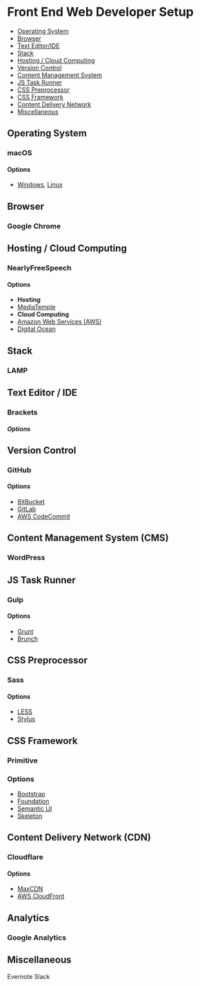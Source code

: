 # Front End Web Developer Setup

* [Operating System](#operating-system)
* [Browser](#browser)
* [Text Editor/IDE](#text-editor-ide)
* [Stack](#stack)
* [Hosting / Cloud Computing](#hosting-cloud-computing)
* [Version Control](#version-control)
* [Content Management System](#content-management-system)
* [JS Task Runner](#js-task-runner)
* [CSS Preprocessor](#css-preprocessor)
* [CSS Framework](#css-framework)
* [Content Delivery Network](#content-delivery-network)
* [Miscellaneous](#miscellaneous)

## Operating System

### macOS

#### Options
* [Windows](https://www.microsoft.com/en-us/windows?), [Linux](https://en.wikipedia.org/wiki/Linux)

## Browser

### Google Chrome

## Hosting / Cloud Computing

### NearlyFreeSpeech

#### Options

* **Hosting**
 * [MediaTemple](https://www.mediatemple.net/) 
* **Cloud Computing**
 * [Amazon Web Services (AWS)](https://aws.amazon.com/)
 * [Digital Ocean](https://www.digitalocean.com/)

## Stack

### LAMP

## Text Editor / IDE

### Brackets

##### Options

## Version Control

### GitHub

#### Options

* [BitBucket](https://bitbucket.org)
* [GitLab](https://about.gitlab.com/)
* [AWS CodeCommit](https://aws.amazon.com/codecommit/)

## Content Management System (CMS)

### WordPress

## JS Task Runner

### Gulp

#### Options

* [Grunt](http://gruntjs.com/)
* [Brunch](http://brunch.io/)

## CSS Preprocessor

### Sass

#### Options

* [LESS](http://lesscss.org/)
* [Stylus](http://stylus-lang.com/)

## CSS Framework

### Primitive

### Options

* [Bootstrap](http://getbootstrap.com/)
* [Foundation](http://foundation.zurb.com/)
* [Semantic UI](http://semantic-ui.com/)
* [Skeleton](http://getskeleton.com/)

## Content Delivery Network (CDN)

### Cloudflare

#### Options
* [MaxCDN](https://www.maxcdn.com/)
* [AWS CloudFront](https://aws.amazon.com/cloudfront/)

## Analytics

### Google Analytics

## Miscellaneous

Evernote
Slack


